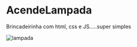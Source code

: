 # AcendeLampada
Brincadeirinha com html, css e JS.....super simples



![lampada](https://user-images.githubusercontent.com/88283829/132256072-d2fbc9fe-67aa-442d-ab22-6ca202f793f0.gif)
